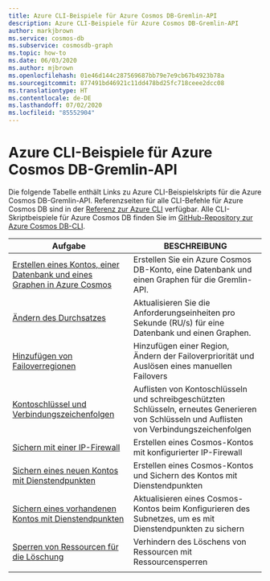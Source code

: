 ```yaml
---
title: Azure CLI-Beispiele für Azure Cosmos DB-Gremlin-API
description: Azure CLI-Beispiele für Azure Cosmos DB-Gremlin-API
author: markjbrown
ms.service: cosmos-db
ms.subservice: cosmosdb-graph
ms.topic: how-to
ms.date: 06/03/2020
ms.author: mjbrown
ms.openlocfilehash: 01e46d144c287569687bb79e7e9cb67b4923b78a
ms.sourcegitcommit: 877491bd46921c11dd478bd25fc718ceee2dcc08
ms.translationtype: HT
ms.contentlocale: de-DE
ms.lasthandoff: 07/02/2020
ms.locfileid: "85552904"
---
```

# <a name="azure-cli-samples-for-azure-cosmos-db-gremlin-api"></a>Azure CLI-Beispiele für Azure Cosmos DB-Gremlin-API

Die folgende Tabelle enthält Links zu Azure CLI-Beispielskripts für die Azure Cosmos DB-Gremlin-API. Referenzseiten für alle CLI-Befehle für Azure Cosmos DB sind in der [Referenz zur Azure CLI](/cli/azure/cosmosdb) verfügbar. Alle CLI-Skriptbeispiele für Azure Cosmos DB finden Sie im [GitHub-Repository zur Azure Cosmos DB-CLI](https://github.com/Azure-Samples/azure-cli-samples/tree/master/cosmosdb).

|Aufgabe | BESCHREIBUNG |
|---|---|
| [Erstellen eines Kontos, einer Datenbank und eines Graphen in Azure Cosmos](scripts/cli/gremlin/create.md?toc=%2fcli%2fazure%2ftoc.json)| Erstellen Sie ein Azure Cosmos DB-Konto, eine Datenbank und einen Graphen für die Gremlin-API. |
| [Ändern des Durchsatzes](scripts/cli/gremlin/throughput.md?toc=%2fcli%2fazure%2ftoc.json) | Aktualisieren Sie die Anforderungseinheiten pro Sekunde (RU/s) für eine Datenbank und einen Graphen.|
| [Hinzufügen von Failoverregionen](scripts/cli/common/regions.md?toc=%2fcli%2fazure%2ftoc.json) | Hinzufügen einer Region, Ändern der Failoverpriorität und Auslösen eines manuellen Failovers|
| [Kontoschlüssel und Verbindungszeichenfolgen](scripts/cli/common/keys.md?toc=%2fcli%2fazure%2ftoc.json) | Auflisten von Kontoschlüsseln und schreibgeschützten Schlüsseln, erneutes Generieren von Schlüsseln und Auflisten von Verbindungszeichenfolgen|
| [Sichern mit einer IP-Firewall](scripts/cli/common/ipfirewall.md?toc=%2fcli%2fazure%2ftoc.json)| Erstellen eines Cosmos-Kontos mit konfigurierter IP-Firewall|
| [Sichern eines neuen Kontos mit Dienstendpunkten](scripts/cli/common/service-endpoints.md?toc=%2fcli%2fazure%2ftoc.json)| Erstellen eines Cosmos-Kontos und Sichern des Kontos mit Dienstendpunkten|
| [Sichern eines vorhandenen Kontos mit Dienstendpunkten](scripts/cli/common/service-endpoints-ignore-missing-vnet.md?toc=%2fcli%2fazure%2ftoc.json)| Aktualisieren eines Cosmos-Kontos beim Konfigurieren des Subnetzes, um es mit Dienstendpunkten zu sichern|
| [Sperren von Ressourcen für die Löschung](scripts/cli/gremlin/lock.md?toc=%2fcli%2fazure%2ftoc.json)| Verhindern des Löschens von Ressourcen mit Ressourcensperren|
|||
